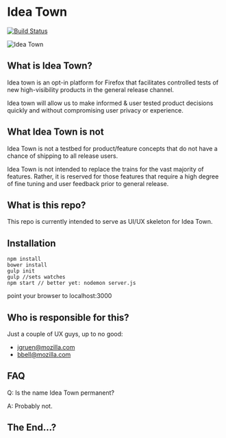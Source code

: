 # Idea Town

[![Build Status](https://travis-ci.org/mozilla/idea-town.svg?branch=master)](https://travis-ci.org/mozilla/idea-town)

![Idea Town](https://raw.githubusercontent.com/mozilla/idea-town/master/src/images/splash-logo%402x.png)

## What is Idea Town?

Idea town is an opt-in platform for Firefox that facilitates controlled tests of new high-visibility products in the general release channel.

Idea town will allow us to make informed & user tested product decisions quickly and without compromising user privacy or experience.

## What Idea Town is not

Idea Town is not a testbed for product/feature concepts that do not have a chance of shipping to all release users.

Idea Town is not intended to replace the trains for the vast majority of features. Rather, it is reserved for those features that require a high degree of fine tuning and user feedback prior to general release.

## What is this repo?

This repo is currently intended to serve as UI/UX skeleton for Idea Town.

## Installation

```
npm install
bower install
gulp init
gulp //sets watches
npm start // better yet: nodemon server.js
```

point your browser to localhost:3000

## Who is responsible for this?

Just a couple of UX guys, up to no good:
- jgruen@mozilla.com
- bbell@mozilla.com

## FAQ

Q: Is the name Idea Town permanent?

A: Probably not.

## The End...?
